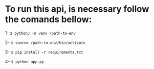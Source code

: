 # To run this api, is necessary follow the comands bellow:

1-  ```$ python3 -m venv /path-to-env```

2- ```$ source /path-to-env/bin/activate```

3- ```$ pip install -r requirements.txt```

4- ```$ python app.py```
